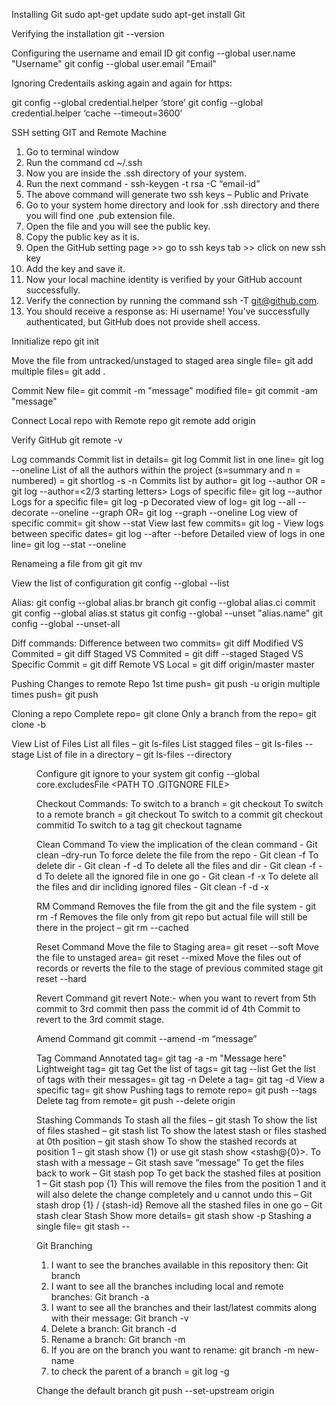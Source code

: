 Installing Git
 sudo apt-get update
 sudo apt-get install Git

Verifying the installation
 git --version

Configuring the username and email ID
 git config --global user.name "Username"
 git config --global user.email "Email"
 
 Ignoring Credentails asking again and again for https:

git config --global credential.helper ‘store’
git config --global credential.helper ‘cache --timeout=3600’

SSH setting GIT and Remote Machine

1)    Go to terminal window
2)    Run the command cd ~/.ssh
3)    Now you are inside the .ssh directory of your system.
4)    Run the next command - ssh-keygen -t rsa -C “email-id”
5)    The above command will generate two ssh keys – Public and Private
6)    Go to your system home directory and look for .ssh directory and there you will find one .pub extension file.
7)    Open the file and you will see the public key.
8)    Copy the public key as it is.
9)    Open the GitHub setting page >> go to ssh keys tab >> click on new ssh key
10)    Add the key and save it.
11)    Now your local machine identity is verified by your GitHub account successfully.
12)    Verify the connection by running the command ssh -T git@github.com.
13)    You should receive a response as:
Hi username! You've successfully authenticated, but GitHub does not provide shell access.


Innitialize repo
 git init

Move the file from untracked/unstaged to staged area
 single file= git add <file name>
 multiple files=  git add .

Commit 
 New file= git commit -m "message"
 modified file= git commit -am "message"

Connect Local repo with Remote repo
 git remote add origin <repo url>

Verify GitHub
 git remote -v

Log commands
 Commit list in details= git log
 Commit list in one line= git log --oneline
 List of all the authors within the project (s=summary and n = numbered) = git shortlog -s -n
 Commits list by author= git log --author <Author Name>
 OR = git log --author=<2/3 starting letters>
 Logs of specific file= git log --author <Author Name> <filename>
 Logs for a specific file= git log -p <fileName>
 Decorated view of log= git log --all --decorate --oneline --graph
 OR= git log --graph --oneline
 Log view of specific commit= git show <comitid> --stat
 View last few commits= git log -<no of commits you want to view>
 View logs between specific dates= git log --after <date> --before <date>
 Detailed view of logs in one line= git log --stat --oneline

Renameing a file from git
 git mv <old name> <new name>

View the list of configuration
 git config --global --list

Alias:
 git config --global alias.br branch
 git config --global alias.ci commit
 git config --global alias.st status
 git config --global --unset "alias.name"
 git config --global --unset-all

Diff commands:
 Difference between two commits= git diff <old commit> <new commit>
 Modified VS Commited = git diff <filename>
 Staged VS Commited = git diff --staged <Filename>
 Staged VS Specific Commit = git diff <commit ID>
 Remote VS Local = git diff origin/master master

Pushing Changes to remote Repo
 1st time push= git push -u origin <remote branch>
 multiple times push= git push

Cloning a repo
 Complete repo= git clone <URL of the repo>
 Only a branch from the repo= git clone -b <Branch name><Repository URL>

View List of Files
 List all files – git ls-files
 List stagged files – git ls-files --stage
 List of file in a directory – git ls-files --directory <dir name>

Configure git ignore to your system
 git config --global core.excludesFile <PATH TO .GITGNORE FILE>

Checkout Commands:
 To switch to a branch = git checkout <branchname>
 To switch to a remote branch = git checkout <remotebranch>
 To switch to a commit git checkout commitid
 To switch to a tag git checkout tagname


Clean Command
 To view the implication of the clean command - Git clean –dry-run
 To force delete the file from the repo - Git clean -f
 To delete dir - Git clean -f -d
 To delete all the files and dir - Git clean -f -d
 To delete all the ignored file in one go - Git clean -f -x
 To delete all the files and dir incliding ignored files - Git clean -f -d -x

RM Command
 Removes the file from the git and the file system - git rm -f <filename>
 Removes the file only from git repo but actual file will still be there in the project – git rm --cached <filename>

Reset Command
 Move the file to Staging area= git reset --soft <commit-id> 
 Move the file to unstaged area= git reset --mixed <commit-id> 
 Move the files out of records or reverts the file to the stage of previous commited stage git reset --hard <commit-id>

Revert Command
 git revert <commitID>
 Note:- when you want to revert from 5th commit to 3rd commit then pass the commit id of 4th Commit to revert to the 3rd commit stage.

Amend Command
 git commit --amend -m “message”

Tag Command
 Annotated tag= git tag -a <tagname> <commit-id> -m "Message here"
 Lightweight tag= git tag <tag name> <commit-id>
 Get the list of tags= git tag --list
 Get the list of tags with their messages= git tag -n
 Delete a tag= git tag -d <tagname>
 View a specific tag= git show <tagname> 
 Pushing tags to remote repo= git push --tags
 Delete tag from remote= git push --delete origin <tagname>

Stashing Commands
 To stash all the files – git stash
 To show the list of files stashed – git stash list
 To show the latest stash or files stashed at 0th position – git stash show
 To show the stashed records at position 1 – git stash show {1} or use git stash show <stash@{0}>.
 To stash with a message – Git stash save “message”
 To get the files back to work – Git stash pop
 To get back the stashed files at position 1 – Git stash pop {1}
 This will remove the files from the position 1 and it will also delete the change completely and u cannot undo this – Git stash drop {1} / {stash-id}
 Remove all the stashed files in one go – Git stash clear
 Stash Show more details= git stash show -p
 Stashing a single file= git stash -- <filename>

Git Branching
1)	I want to see the branches available in this repository then: Git branch
2)	I want to see all the branches including local and remote branches: Git branch -a
3)	I want to see all the branches and their last/latest commits along with their message: Git branch -v
4)	Delete a branch: Git branch <branchname> -d 
5)	Rename a branch: Git branch -m  <oldName> <newName>
6)	If you are on the branch you want to rename: git branch -m new-name
7) to check the parent of a branch = git log -g <branch name>


Change the default branch
 git push --set-upstream origin <branchname>
